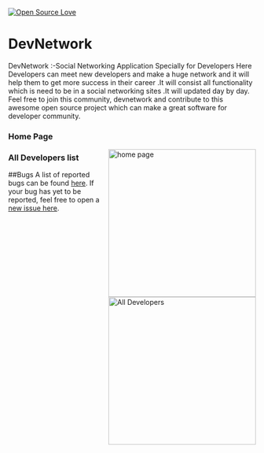 [![Open Source Love](https://badges.frapsoft.com/os/v1/open-source.svg?v=103)](https://github.com/ellerbrock/open-source-badges/)
# DevNetwork
DevNetwork :-Social Networking Application Specially for Developers
Here Developers can meet new developers and make a huge network and it will help them to get more success in their career .It will consist all functionality which is need to be in a social networking sites .It will updated day by day.
Feel free to join this community, devnetwork and contribute to this awesome open source project which can make a great software for developer community.
### Home Page

<img align="right" width="300" src="https://s3.ap-south-1.amazonaws.com/streamitmovies/homepageDevnetwork.png" alt="home page" />

### All Developers list

<img align="right" width="300" src="https://s3.ap-south-1.amazonaws.com/streamitmovies/pic2.png" alt="All Developers" />

##Bugs
A list of reported bugs can be found [here](https://github.com/hrishi7/DevNetwork/issues). If your bug has yet to be reported, feel free to open a [new issue here](https://github.com/hrishi7/streamIt/issues/new).
